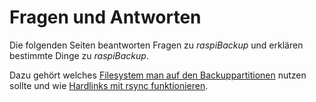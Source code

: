 # Fragen und Antworten

Die folgenden Seiten beantworten Fragen zu *raspiBackup* und erklären bestimmte Dinge zu *raspiBackup*.

Dazu gehört welches [Filesystem man auf den Backuppartitionen](which-filesystem-can-be-used-on-the-backup-partition.md) nutzen sollte
und wie [Hardlinks mit rsync funktionieren](how-do-hardlinks-work-with-rsync.md).

[.status]: rst

